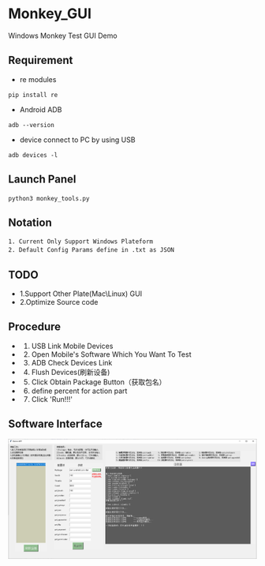 # Monkey_GUI
Windows Monkey Test GUI Demo

## Requirement
- re modules
```shell
pip install re
```
- Android ADB

```shell
adb --version
```

- device connect to PC by using USB
```shell
adb devices -l
```

## Launch Panel
```shell
python3 monkey_tools.py
```

## Notation
```txt
1. Current Only Support Windows Plateform 
2. Default Config Params define in .txt as JSON
```

## TODO
- 1.Support Other Plate(Mac\Linux) GUI 
- 2.Optimize Source code

## Procedure
- 1. USB Link Mobile Devices
- 2. Open Mobile's Software Which You Want To Test
- 3. ADB Check Devices Link
- 4. Flush Devices(刷新设备)
- 5. Click Obtain Package Button（获取包名）
- 6. define percent for action part
- 7. Click 'Run!!!' 

## Software Interface
![Interface GUI](img/Soft_GUI.png)